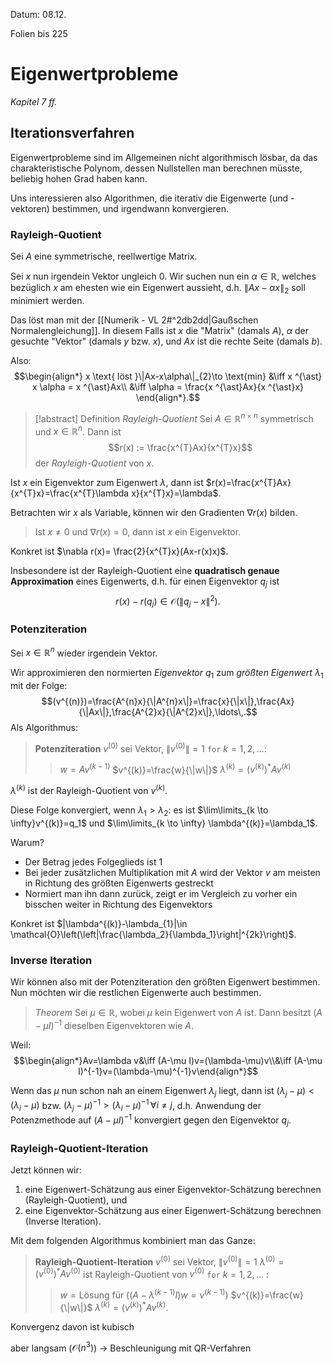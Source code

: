 Datum: 08.12.

Folien bis 225


# Eigenwertprobleme
*Kapitel 7 ff.*

## Iterationsverfahren

Eigenwertprobleme sind im Allgemeinen nicht algorithmisch lösbar, da das charakteristische Polynom, dessen Nullstellen man berechnen müsste, beliebig hohen Grad haben kann.

Uns interessieren also Algorithmen, die iterativ die Eigenwerte (und -vektoren) bestimmen, und irgendwann konvergieren.

### Rayleigh-Quotient

Sei $A$ eine symmetrische, reellwertige Matrix.

Sei $x$ nun irgendein Vektor ungleich 0. Wir suchen nun ein $\alpha \in \mathbb{R}$, welches bezüglich $x$ am ehesten wie ein Eigenwert aussieht, d.h. $\|Ax-\alpha x\|_2$ soll minimiert werden.

Das löst man mit der [[Numerik - VL 2#^2db2dd|Gaußschen Normalengleichung]]. In diesem Falls ist $x$ die "Matrix" (damals $A$), $\alpha$ der gesuchte "Vektor" (damals $y$ bzw. $x$), und $Ax$ ist die rechte Seite (damals $b$).

Also: $$\begin{align*}
x \text{ löst }\|Ax-x\alpha\|_{2}\to \text{min} &\iff x ^{\ast} x \alpha = x ^{\ast}Ax\\
&\iff \alpha = \frac{x ^{\ast}Ax}{x ^{\ast}x}
\end{align*}.$$

> [!abstract] Definition *Rayleigh-Quotient*
> Sei $A \in \mathbb{R}^{n \times n}$ symmetrisch und $x \in \mathbb{R}^{n}$. Dann ist $$r(x) := \frac{x^{T}Ax}{x^{T}x}$$ der *Rayleigh-Quotient* von $x$.

Ist $x$ ein Eigenvektor zum Eigenwert $\lambda$, dann ist $r(x)=\frac{x^{T}Ax}{x^{T}x}=\frac{x^{T}\lambda x}{x^{T}x}=\lambda$.

Betrachten wir $x$ als Variable, können wir den Gradienten $\nabla r(x)$ bilden. 

> Ist $x\neq 0$ und $\nabla r(x)=0$, dann ist $x$ ein Eigenvektor.

Konkret ist $\nabla r(x)= \frac{2}{x^{T}x}(Ax-r(x)x)$.

Insbesondere ist der Rayleigh-Quotient eine **quadratisch genaue Approximation** eines Eigenwerts, d.h. für einen Eigenvektor $q_{j}$ ist $$r(x)-r(q_{j}) \in \mathcal{O}(\|q_{j}-x\|^{2}).$$

### Potenziteration

Sei $x \in \mathbb{R}^{n}$ wieder irgendein Vektor.

Wir approximieren den normierten *Eigenvektor* $q_{1}$ zum *größten Eigenwert* $\lambda_{1}$ mit der Folge: $$(v^{(n)})=\frac{A^{n}x}{\|A^{n}x\|}=\frac{x}{\|x\|},\frac{Ax}{\|Ax\|},\frac{A^{2}x}{\|A^{2}x\|},\ldots\,.$$
Als Algorithmus:
> **Potenziteration**
> $v^{(0)}$ sei Vektor, $\|v^{(0)}\|=1$
> `for` $k = 1, 2, \ldots$:
> > $w = Av^{(k-1)}$
> > $v^{(k)}=\frac{w}{\|w\|}$
> > $\lambda^{(k)}=(v^{(k)})^{\ast}Av^{(k)}$

$\lambda^{(k)}$ ist der Rayleigh-Quotient von $v^{(k)}$.

Diese Folge konvergiert, wenn $\lambda_1>\lambda_2$: es ist $\lim\limits_{k \to \infty}v^{(k)}=q_1$ und $\lim\limits_{k \to \infty} \lambda^{(k)}=\lambda_1$.

Warum?
- Der Betrag jedes Folgeglieds ist 1
- Bei jeder zusätzlichen Multiplikation mit $A$ wird der Vektor $v$ am meisten in Richtung des größten Eigenwerts gestreckt
- Normiert man ihn dann zurück, zeigt er im Vergleich zu vorher ein bisschen weiter in Richtung des Eigenvektors

Konkret ist $|\lambda^{(k)}-\lambda_{1}|\in \mathcal{O}\left(\left|\frac{\lambda_2}{\lambda_1}\right|^{2k}\right)$.

### Inverse Iteration

Wir können also mit der Potenziteration den größten Eigenwert bestimmen. Nun möchten wir die restlichen Eigenwerte auch bestimmen.

> *Theorem*
> Sei $\mu \in \mathbb{R}$, wobei $\mu$ kein Eigenwert von $A$ ist. 
> Dann besitzt $(A-\mu I)^{-1}$ dieselben Eigenvektoren wie $A$.

Weil: $$\begin{align*}Av=\lambda v&\iff (A-\mu I)v=(\lambda-\mu)v\\&\iff (A-\mu I)^{-1}v=(\lambda-\mu)^{-1}v\end{align*}$$

Wenn das $\mu$ nun schon nah an einem Eigenwert $\lambda_{j}$ liegt, dann ist $(\lambda_{j}-\mu)<(\lambda_{i}-\mu)$ bzw. $(\lambda_{j} - \mu)^{-1}>(\lambda_{i}-\mu)^{-1}\, \forall i \neq j$, d.h. Anwendung der Potenzmethode auf $(A - \mu I)^{-1}$ konvergiert gegen den Eigenvektor $q_{j}$.

### Rayleigh-Quotient-Iteration

Jetzt können wir:
1. eine Eigenwert-Schätzung aus einer Eigenvektor-Schätzung berechnen (Rayleigh-Quotient), und
2. eine Eigenvektor-Schätzung aus einer Eigenwert-Schätzung berechnen (Inverse Iteration).

Mit dem folgenden Algorithmus kombiniert man das Ganze:
> **Rayleigh-Quotient-Iteration**
> $v^{(0)}$ sei Vektor, $\|v^{(0)}\|=1$
> $\lambda^{(0)}=(v^{(0)})^{\ast}Av^{(0)}$ ist Rayleigh-Quotient von $v^{(0)}$
> `for` $k=1,2,\ldots$ :
> > $w = \text{Lösung für } ((A-\lambda^{(k-1)}I)w=v^{(k-1)})$
> > $v^{(k)}=\frac{w}{\|w\|}$
> > $\lambda^{(k)}=(v^{(k)})^{\ast}Av^{(k)}$.




Konvergenz davon ist kubisch

aber langsam ($\mathcal{O}(n^{3})$) $\to$ Beschleunigung mit QR-Verfahren



